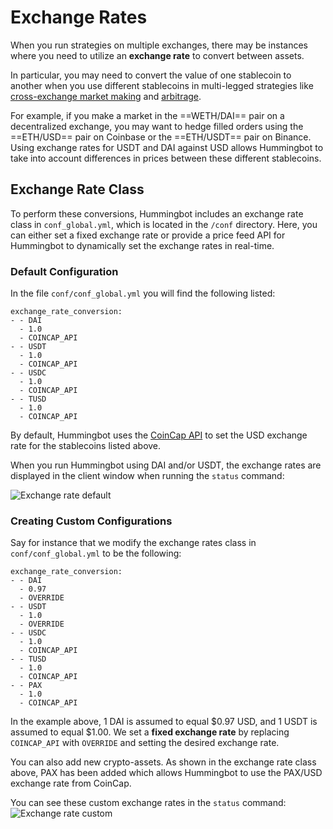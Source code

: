 # Exchange Rates

When you run strategies on multiple exchanges, there may be instances where you need to utilize an **exchange rate** to convert between assets.

In particular, you may need to convert the value of one stablecoin to another when you use different stablecoins in multi-legged strategies like [cross-exchange market making](/strategies/cross-exchange-market-making) and [arbitrage](/strategies/arbitrage).

For example, if you make a market in the ==WETH/DAI== pair on a decentralized exchange, you may want to hedge filled orders using the ==ETH/USD== pair on Coinbase or the ==ETH/USDT== pair on Binance. Using exchange rates for USDT and DAI against USD allows Hummingbot to take into account differences in prices between these different stablecoins.

## Exchange Rate Class

To perform these conversions, Hummingbot includes an exchange rate class in `conf_global.yml`, which is located in the `/conf` directory. Here, you can either set a fixed exchange rate or provide a price feed API for Hummingbot to dynamically set the exchange rates in real-time.

### Default Configuration

In the file `conf/conf_global.yml` you will find the following listed:
```
exchange_rate_conversion:
- - DAI
  - 1.0
  - COINCAP_API
- - USDT
  - 1.0
  - COINCAP_API
- - USDC
  - 1.0
  - COINCAP_API
- - TUSD
  - 1.0
  - COINCAP_API
```
By default, Hummingbot uses the [CoinCap API](https://docs.coincap.io/) to set the USD exchange rate for the stablecoins listed above.

When you run Hummingbot using DAI and/or USDT, the exchange rates are displayed in the client window when running the `status` command:

![Exchange rate default](/assets/img/exchange-rate-default.png)

### Creating Custom Configurations

Say for instance that we modify the exchange rates class in `conf/conf_global.yml` to be the following:

```
exchange_rate_conversion:
- - DAI
  - 0.97
  - OVERRIDE
- - USDT
  - 1.0
  - OVERRIDE
- - USDC
  - 1.0
  - COINCAP_API
- - TUSD
  - 1.0
  - COINCAP_API
- - PAX
  - 1.0
  - COINCAP_API
```

In the example above, 1 DAI is assumed to equal $0.97 USD, and 1 USDT is assumed to equal $1.00. We set a **fixed exchange rate** by replacing `COINCAP_API` with `OVERRIDE` and setting the desired exchange rate.

You can also add new crypto-assets. As shown in the exchange rate class above, PAX has been added which allows Hummingbot to use the PAX/USD exchange rate from CoinCap.

You can see these custom exchange rates in the `status` command:
![Exchange rate custom](/assets/img/exchange-rate-custom.png)
